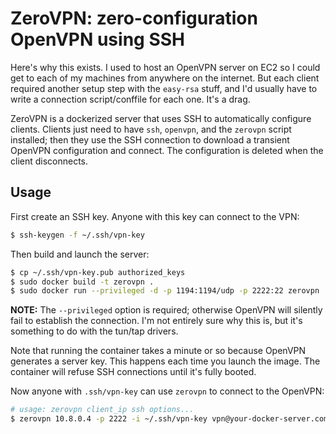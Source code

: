 # ZeroVPN: zero-configuration OpenVPN using SSH
Here's why this exists. I used to host an OpenVPN server on EC2 so I could get
to each of my machines from anywhere on the internet. But each client required
another setup step with the `easy-rsa` stuff, and I'd usually have to write a
connection script/conffile for each one. It's a drag.

ZeroVPN is a dockerized server that uses SSH to automatically configure
clients. Clients just need to have `ssh`, `openvpn`, and the `zerovpn` script
installed; then they use the SSH connection to download a transient OpenVPN
configuration and connect. The configuration is deleted when the client
disconnects.

## Usage
First create an SSH key. Anyone with this key can connect to the VPN:

```sh
$ ssh-keygen -f ~/.ssh/vpn-key
```

Then build and launch the server:

```sh
$ cp ~/.ssh/vpn-key.pub authorized_keys
$ sudo docker build -t zerovpn .
$ sudo docker run --privileged -d -p 1194:1194/udp -p 2222:22 zerovpn
```

**NOTE:** The `--privileged` option is required; otherwise OpenVPN will
silently fail to establish the connection. I'm not entirely sure why this is,
but it's something to do with the tun/tap drivers.

Note that running the container takes a minute or so because OpenVPN generates
a server key. This happens each time you launch the image. The container will
refuse SSH connections until it's fully booted.

Now anyone with `.ssh/vpn-key` can use `zerovpn` to connect to the OpenVPN:

```sh
# usage: zerovpn client_ip ssh options...
$ zerovpn 10.8.0.4 -p 2222 -i ~/.ssh/vpn-key vpn@your-docker-server.com
```
